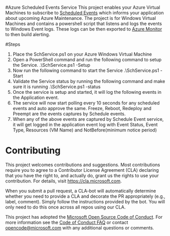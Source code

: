 #Azure Scheduled Events Service
This project enables your Azure Virtual Machines to subscribe to [Scheduled Events](https://docs.microsoft.com/en-us/azure/virtual-machines/windows/scheduled-events) which informs your application about upcoming Azure Maintenance. The project is for Windows Virtual Machines and contains a powershell script that listens and logs the events to Windows Event logs. These logs can be then exported to [Azure Monitor](https://docs.microsoft.com/en-us/azure/virtual-machines/extensions/oms-windows) to then build alerting.

#Steps
1. Place the SchService.ps1 on your Azure Windows Virtual Machine
2. Open a PowerShell command and run the following command to setup the Service.
.\SchService.ps1 -Setup
3. Now run the following command to start the Service
.\SchService.ps1 -Start
4.	Validate the Service status by running the following command and make sure it is running
.\SchService.ps1 -status
5.	Once the service is setup and started, it will log the following events in the Application event. 
6.	The service will now start polling every 10 seconds for any scheduled events and auto approve the same.  Freeze, Reboot, Redeploy and Preempt are the events captures by Schedule events.
7.	When any of the above events are captured by Schedule Event service, it will get logged in the application event log with Event Status, Event Type, Resources (VM Name) and NotBefore(minimum notice period)

# Contributing

This project welcomes contributions and suggestions.  Most contributions require you to agree to a
Contributor License Agreement (CLA) declaring that you have the right to, and actually do, grant us
the rights to use your contribution. For details, visit https://cla.microsoft.com.

When you submit a pull request, a CLA-bot will automatically determine whether you need to provide
a CLA and decorate the PR appropriately (e.g., label, comment). Simply follow the instructions
provided by the bot. You will only need to do this once across all repos using our CLA.

This project has adopted the [Microsoft Open Source Code of Conduct](https://opensource.microsoft.com/codeofconduct/).
For more information see the [Code of Conduct FAQ](https://opensource.microsoft.com/codeofconduct/faq/) or
contact [opencode@microsoft.com](mailto:opencode@microsoft.com) with any additional questions or comments.
